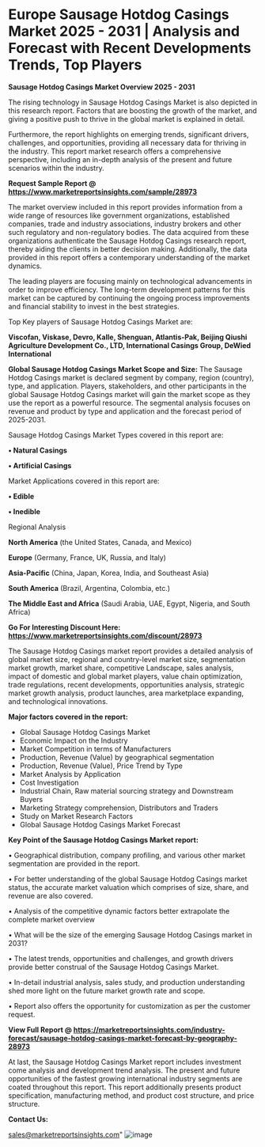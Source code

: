 # Europe Sausage Hotdog Casings Market 2025 - 2031 | Analysis and Forecast with Recent Developments Trends, Top Players

<Strong> Sausage Hotdog Casings Market Overview 2025 - 2031</strong>

The rising technology in Sausage Hotdog Casings Market is also depicted in this research report. Factors that are boosting the growth of the market, and giving a positive push to thrive in the global market is explained in detail.

Furthermore, the report highlights on emerging trends, significant drivers, challenges, and opportunities, providing all necessary data for thriving in the industry. This report market research offers a comprehensive perspective, including an in-depth analysis of the present and future scenarios within the industry.

<strong>Request Sample Report @ <a href=https://www.marketreportsinsights.com/sample/28973>https://www.marketreportsinsights.com/sample/28973</a></strong>

The market overview included in this report provides information from a wide range of resources like government organizations, established companies, trade and industry associations, industry brokers and other such regulatory and non-regulatory bodies. The data acquired from these organizations authenticate the Sausage Hotdog Casings research report, thereby aiding the clients in better decision making. Additionally, the data provided in this report offers a contemporary understanding of the market dynamics.

The leading players are focusing mainly on technological advancements in order to improve efficiency. The long-term development patterns for this market can be captured by continuing the ongoing process improvements and financial stability to invest in the best strategies.

Top Key players of Sausage Hotdog Casings Market are:

<strong>Viscofan, Viskase, Devro, Kalle, Shenguan, Atlantis-Pak, Beijing Qiushi Agriculture Development Co., LTD, International Casings Group, DeWied International</strong>

<strong><b>Global Sausage Hotdog Casings Market Scope and Size:</b></strong>
The Sausage Hotdog Casings market is declared segment by company, region (country), type, and application. Players, stakeholders, and other participants in the global Sausage Hotdog Casings market will gain the market scope as they use the report as a powerful resource. The segmental analysis focuses on revenue and product by type and application and the forecast period of 2025-2031.

Sausage Hotdog Casings Market Types covered in this report are:

<strong>• Natural Casings

• Artificial Casings</strong>

Market Applications covered in this report are:

<strong>• Edible

• Inedible</strong> 

Regional Analysis

<strong>North America</strong> (the United States, Canada, and Mexico)

<strong>Europe</strong> (Germany, France, UK, Russia, and Italy)

<strong>Asia-Pacific</strong> (China, Japan, Korea, India, and Southeast Asia)

<strong>South America</strong> (Brazil, Argentina, Colombia, etc.)

<strong>The Middle East and Africa</strong> (Saudi Arabia, UAE, Egypt, Nigeria, and South Africa)

<strong>Go For Interesting Discount Here: <a href=https://www.marketreportsinsights.com/discount/28973>https://www.marketreportsinsights.com/discount/28973</a></strong>

The Sausage Hotdog Casings market report provides a detailed analysis of global market size, regional and country-level market size, segmentation market growth, market share, competitive Landscape, sales analysis, impact of domestic and global market players, value chain optimization, trade regulations, recent developments, opportunities analysis, strategic market growth analysis, product launches, area marketplace expanding, and technological innovations.

<strong><b>Major factors covered in the report:</b></strong>
<ul>
  <li>Global Sausage Hotdog Casings Market </li>
  <li>Economic Impact on the Industry</li>
  <li>Market Competition in terms of Manufacturers</li>
  <li>Production, Revenue (Value) by geographical segmentation</li>
  <li>Production, Revenue (Value), Price Trend by Type</li>
  <li>Market Analysis by Application</li>
  <li>Cost Investigation</li>
  <li>Industrial Chain, Raw material sourcing strategy and Downstream Buyers</li>
  <li>Marketing Strategy comprehension, Distributors and Traders</li>
  <li>Study on Market Research Factors</li>
  <li>Global Sausage Hotdog Casings Market Forecast</li>
</ul>

<strong><b>Key Point of the Sausage Hotdog Casings Market report:</b></strong>

• Geographical distribution, company profiling, and various other market segmentation are provided in the report.

• For better understanding of the global Sausage Hotdog Casings market status, the accurate market valuation which comprises of size, share, and revenue are also covered.

• Analysis of the competitive dynamic factors better extrapolate the complete market overview

• What will be the size of the emerging Sausage Hotdog Casings market in 2031?

• The latest trends, opportunities and challenges, and growth drivers provide better construal of the Sausage Hotdog Casings Market.

• In-detail industrial analysis, sales study, and production understanding shed more light on the future market growth rate and scope.

• Report also offers the opportunity for customization as per the customer request.

<strong><b>View Full Report @ <a href=https://marketreportsinsights.com/industry-forecast/sausage-hotdog-casings-market-forecast-by-geography-28973>https://marketreportsinsights.com/industry-forecast/sausage-hotdog-casings-market-forecast-by-geography-28973</a></b></strong>


At last, the Sausage Hotdog Casings Market report includes investment come analysis and development trend analysis. The present and future opportunities of the fastest growing international industry segments are coated throughout this report. This report additionally presents product specification, manufacturing method, and product cost structure, and price structure.

<strong>Contact Us:</strong>

sales@marketreportsinsights.com"
![image](https://github.com/user-attachments/assets/0caada73-d845-4523-bfc7-0f043dd7ba07)
